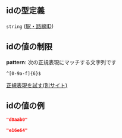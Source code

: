 ## idの型定義

`string` ([駅・路線ID](station-駅オブジェクト-properties-駅路線id.md))

## idの値の制限

**pattern**: 次の正規表現にマッチする文字列です

```regexp
^[0-9a-f]{6}$
```

[正規表現を試す(別サイト)](https://regexr.com/?expression=%5E%5B0-9a-f%5D%7B6%7D%24 "try regular expression with regexr.com")

## idの値の例

```json
"d8aab0"
```

```json
"e16e64"
```
